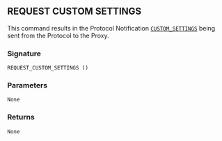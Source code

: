 ## REQUEST CUSTOM SETTINGS

This command results in the Protocol Notification [`CUSTOM_SETTINGS`][1] being sent from the Protocol to the Proxy.


### Signature

`REQUEST_CUSTOM_SETTINGS ()`


### Parameters

`None`


### Returns

`None`


[1]:	https://snap-one.github.io/docs-driverworks-proxyprotocol/#custom-settings
